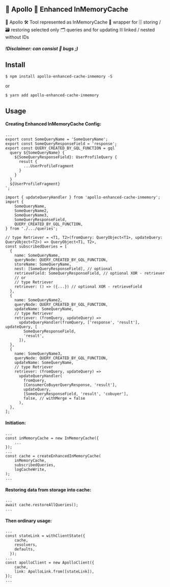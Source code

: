## 🚀‍‍ Apollo 🧙 Enhanced InMemoryCache

 🚀 Apollo 🛠‍ Tool represented as InMemoryCache 🧙 wrapper for 🗄 storing / 🗃 restoring selected only 🗂️ queries and for updating ⛓ linked / nested without IDs

##### !Disclaimer: can consist 🐛 bugs ;)

## Install

`$ npm install apollo-enhanced-cache-inmemory -S`

or

`$ yarn add apollo-enhanced-cache-inmemory`

## Usage

#### Creating Enhanced InMemoryCache Config:

```$xslt
...
export const SomeQueryName = 'SomeQueryName';
export const SomeQueryResponseField = 'response';
export const QUERY_CREATED_BY_GQL_FUNCTION = gql`
  query ${SomeQueryName} {
    ${SomeQueryResponseField}: UserProfileQuery {
      result {
        ...UserProfileFragment
      }
    }
  }
  ${UserProfileFragment}
`;
```

```$xslt
import { updateQueryHandler } from 'apollo-enhanced-cache-inmemory';
import {
    SomeQueryName,
    SomeQueryName2,
    SomeQueryName3,
    SomeQueryResponseField,
    QUERY_CREATED_BY_GQL_FUNCTION,
} from './.../queries';

// type Retriever = <T1, T2>(fromQuery: QueryObject<T1>, updateQuery: QueryObject<T2>) => QueryObject<T1, T2>,
const subscribedQueries = [
  {
    name: SomeQueryName,
    queryNode: QUERY_CREATED_BY_GQL_FUNCTION,
    storeName: SomeQueryName,
    nest: [SomeQueryResponseField], // optional
    retrieveField: SomeQueryResponseField, // optional XOR - retriever
    // or 
    // type Retriever
    retriever: () => ({...}) // optional XOR - retrieveField
  },
  {
    name: SomeQueryName2,
    queryNode: QUERY_CREATED_BY_GQL_FUNCTION,
    updateName: SomeQueryName,
    // type Retriever
    retriever: (fromQuery, updateQuery) =>
      updateQueryHandler(fromQuery, ['response', 'result'], updateQuery, [
        SomeQueryResponseField,
        'result',
      ]),
  },
  {
    name: SomeQueryName3,
    queryNode: QUERY_CREATED_BY_GQL_FUNCTION,
    updateName: SomeQueryName,
    // type Retriever
    retriever: (fromQuery, updateQuery) =>
      updateQueryHandler(
        fromQuery,
        [ConsumerCoBuyerQueryResponse, 'result'],
        updateQuery,
        [SomeQueryResponseField, 'result', 'cobuyer'],
        false, // withMerge = false
      ),
  },
];
```

#### Initiation:

```
...
const inMemoryCache = new InMemoryCache({
    ...
});
...
const cache = createEnhancedInMemoryCache(
    inMemoryCache,
    subscribedQueries,
    logCacheWrite,
);
...
```

#### Restoring data from storage into cache:

```$xslt
...
await cache.restoreAllQueries();
...
```

#### Then ordinary usage:

```$xslt
...
const stateLink = withClientState({
    cache,
    resolvers,
    defaults,
  });
...
const apolloClient = new ApolloClient({
    cache,
    link: ApolloLink.from([stateLink]),
});
...
```
